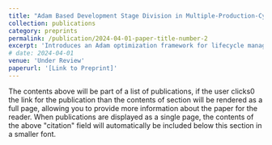```yaml
---
title: "Adam Based Development Stage Division in Multiple-Production-Cycles Hydrocarbon Field"  
collection: publications  
category: preprints  
permalink: /publication/2024-04-01-paper-title-number-2
excerpt: 'Introduces an Adam optimization framework for lifecycle management of hydrocarbon fields with multiple production phases.'  
# date: 2024-04-01  
venue: 'Under Review'  
paperurl: '[Link to Preprint]'  
---
```


The contents above will be part of a list of publications, if the user clicks0 the link for the publication than the contents of section will be rendered as a full page, allowing you to provide more information about the paper for the reader. When publications are displayed as a single page, the contents of the above "citation" field will automatically be included below this section in a smaller font.